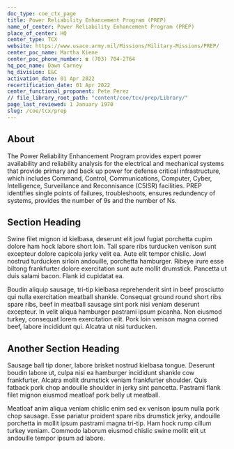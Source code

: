 ```yaml
---
doc_type: coe_ctx_page 
title: Power Reliability Enhancement Program (PREP)
name_of_center: Power Reliability Enhancement Program (PREP)
place_of_center: HQ
center_type: TCX
website: https://www.usace.army.mil/Missions/Military-Missions/PREP/
center_poc_name: Martha Kiene
center_poc_phone_number: ☎ (703) 704-2764
hq_poc_name: Dawn Carney
hq_division: E&C
activation_date: 01 Apr 2022
recertification_date: 01 Apr 2022
center_functional_proponent: Pete Perez
// file_library_root_path: "content/coe/tcx/prep/Library/" 
page_last_reviewed: 1 January 1970 
slug: /coe/tcx/prep
---
```


## About 

The Power Reliability Enhancement Program provides expert power availability and reliability analysis for the electrical and mechanical systems that provide primary and back up power for defense critical infrastructure, which includes Command, Control, Communications, Computer, Cyber, Intelligence, Surveillance and Reconnisance (C5ISR) facilities. PREP identifies single points of failures, troubleshoots, ensures redundency of systems, provides the number of 9s and the number of Ns. 

 ## Section Heading 

 Swine filet mignon id kielbasa, deserunt elit jowl fugiat porchetta cupim dolore ham hock labore short loin. Tail spare ribs turducken venison sunt excepteur dolore capicola jerky velit ea. Aute elit tempor chislic. Jowl nostrud turducken sirloin andouille, porchetta hamburger. Ribeye irure esse biltong frankfurter dolore exercitation sunt aute mollit drumstick. Pancetta ut duis salami bacon. Flank id cupidatat ea. 

 Boudin aliquip sausage, tri-tip kielbasa reprehenderit sint in beef prosciutto qui nulla exercitation meatball shankle. Consequat ground round short ribs spare ribs, beef in meatball sausage sint pork nisi veniam deserunt excepteur. In velit aliqua hamburger pastrami ipsum picanha. Non eiusmod turkey, consequat lorem exercitation elit. Pork loin venison magna corned beef, labore incididunt qui. Alcatra ut nisi turducken. 

 ## Another Section Heading 

 Sausage ball tip doner, labore brisket nostrud kielbasa tongue. Deserunt boudin labore ut, culpa nisi ea hamburger incididunt shankle cow frankfurter. Alcatra mollit drumstick veniam frankfurter shoulder. Quis fatback pork chop andouille shoulder in jerky sint pancetta. Pastrami flank filet mignon eiusmod meatloaf pork belly ut meatball. 

 Meatloaf anim aliqua veniam chislic enim sed ex venison ipsum nulla pork chop sausage. Esse pariatur proident spare ribs drumstick jerky, andouille porchetta in mollit ipsum pastrami magna tri-tip. Ham hock rump cillum turkey veniam. Commodo laborum eiusmod chislic swine mollit elit ut andouille tempor ipsum ad labore. 

